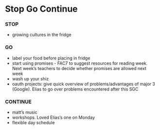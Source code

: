 # Stop Go Continue

### STOP

- growing cultures in the fridge



### GO

- label your food before placing in fridge
- start using promises	- FAC7 to suggest resources for reading week. Next week’s teachers to decide whether promises are allowed next week
- wash up your shiz
- oauth projects: give quick overview of problems/advantages of major 3 (Google). Elias to go over problems encountered after this SGC



### CONTINUE

- matt’s music
- workshops. Loved Elias’s one on Monday
- flexible day schedule

